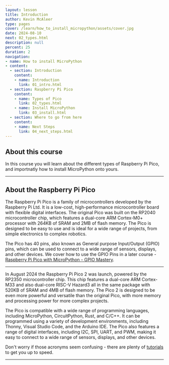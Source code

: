 ```yaml
---
layout: lesson
title: Introduction
author: Kevin McAleer
type: pages
cover: /learn/how_to_install_micropython/assets/cover.jpg
date: 2024-08-10
next: 02_types.html
description: null
percent: 25
duration: 2
navigation:
- name: How to install MicroPython
- content:
  - section: Introduction
    content:
    - name: Introduction
      link: 01_intro.html
  - section: Raspberry Pi Pico
    content:
    - name: Types of Pico
      link: 02_types.html
    - name: Install MicroPython
      link: 03_install.html
  - section: Where to go from here
    content:
    - name: Next Steps
      link: 04_next_steps.html
---
```



## About this course

In this course you will learn about the different types of Raspberry Pi Pico, and importnatly how to install MicroPython onto yours.

---

## About the Raspberry Pi Pico

The Raspberry Pi Pico is a family of microcontrollers developed by the Raspberry Pi Ltd. It is a low-cost, high-performance microcontroller board with flexible digital interfaces. The original Pico was built on the RP2040 microcontroller chip, which features a dual-core ARM Cortex-M0+ processor with 264KB of SRAM and 2MB of flash memory. The Pico is designed to be easy to use and is ideal for a wide range of projects, from simple electronics to complex robotics.

The Pico has 40 pins, also known as General purpose Input/Output (GPIO) pins, which can be used to connect to a wide range of sensors, displays, and other devices. We cover how to use the GPIO Pins in a later course - [Raspberry Pi Pico with MicroPython - GPIO Mastery](/learn/micropython_gpio).

---

In August 2024 the Raspberry Pi Pico 2 was launch, powered by the RP2350 microcontroller chip. This chip features a dual-core ARM Cortex-M33 and also dual-core RISC-V Hazard3 all in the same package with 520KB of SRAM and 4MB of flash memory. The Pico 2 is designed to be even more powerful and versatile than the original Pico, with more memory and processing power for more complex projects.

The Pico is compatible with a wide range of programming languages, including MicroPython, CircuitPython, Rust, and C/C++. It can be programmed using a variety of development environments, including Thonny, Visual Studio Code, and the Arduino IDE. The Pico also features a range of digital interfaces, including I2C, SPI, UART, and PWM, making it easy to connect to a wide range of sensors, displays, and other devices.

Don't worry if those acronyms seem confusing - there are plenty of [tutorials](/learn/learning_pathways/pico) to get you up to speed.

---
